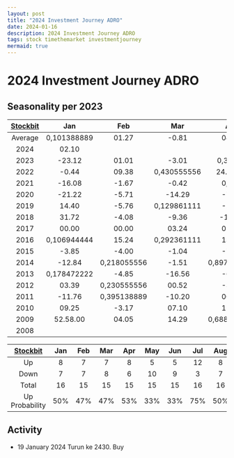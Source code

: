 ```yaml
---
layout: post
title: "2024 Investment Journey ADRO"
date: 2024-01-16
description: 2024 Investment Journey ADRO
tags: stock timethemarket investmentjourney
mermaid: true
---
```


# 2024 Investment Journey ADRO


## Seasonality per 2023

|[Stockbit](https://stockbit.com/symbol/ADRO/seasonality)|Jan|Feb|Mar|Apr|May|Jun|Jul|Aug|Sep|Oct|Nov|Dec|Year|
|:-:|:-:|:-:|:-:|:-:|:-:|:-:|:-:|:-:|:-:|:-:|:-:|:-:|:-:|
|Average|0,101388889|01.27|-0.81|04.01|-3.13|-1.56|03.29|01.29|03.37|-0.12|-1.47|04.18|25.65|
|2024|02.10||||||||||||02.10|
|2023|-23.12|01.01|-3.01|0,35625|-34.82|09.31|08.07|0,471527778|0,301388889|-10.18|02.34|-9.16|-34.07|
|2022|-0.44|09.38|0,430555556|24.16.00|-2.10|-12.54|0,586111111|0,397222222|0,518055556|00.51|-2.76|-0.52|77.42.00|
|2021|-16.08|-1.67|-0.42|0,275|-4.42|01.26|0,471527778|-5.62|39.68|-4.55|01.19|32.35.00|57.34.00|
|2020|-21.22|-5.71|-14.29|-7.07|19.57|-9.55|09.05|00.00|0,209027778|-0.88|23.56|0,144444444|-8.04|
|2019|14.40|-5.76|0,129861111|-2.97|-0.77|05.02|-6.62|-11.42|0,629861111|01.55|-6.11|26.42.00|27.98|
|2018|31.72|-4.08|-9.36|-13.85|0,133333333|-5.04|06.42|-2.10|-1.61|-10.08|-22.12|-5.45|-34.85|
|2017|00.00|00.00|03.24|01.43|-14.37|0,190972222|0,567361111|02.24|00.00|00.00|-6.85|09.41|10.06|
|2016|0,106944444|15.24|0,292361111|13.18|-2.74|0,841666667|22.35|10.58|0,220833333|31.54.00|-3.47|0,470833333|232.35.00|
|2015|-3.85|-4.00|-1.04|-7.89|-1.71|-11.63|-22.37|0,059027778|-10.08|11.21|-7.56|-6.36|-50.72|
|2014|-12.84|0,218055556|-1.51|0,897222222|03.38|-4.08|0,059027778|0,484027778|-10.65|-3.40|-4.85|-3.70|-4.59|
|2013|0,178472222|-4.85|-16.56|-6.11|-24.39|-7.53|-18.60|32.86|-3.23|13.33|0,470833333|-3.54|-31.45|
|2012|03.39|0,230555556|00.52|-3.63|-20.97|-1.36|0,047916667|-6.16|09.49|-8.67|-2.19|0,795833333|-9.66|
|2011|-11.76|0,395138889|-10.20|00.00|11.36|00.00|08.16|-23.58|-15.06|0,759027778|-5.68|-7.33|-30.59|
|2010|09.25|-3.17|07.10|12.24|-9.09|-0.50|00.50|-5.00|06.58|0,173611111|0,465972222|0,422222222|47.40.00|
|2009|52.58.00|04.05|14.29|0,688194444|31.37.00|-10.45|0,296527778|06.25|05.15|0,339583333|0,56875|-0.57|253.06.00|
|2008|||||||00.00|-8.88|-9.09|-51.43|-23.53|-6.73|-67.67|


|[Stockbit](https://stockbit.com/symbol/ADRO/seasonality)|Jan|Feb|Mar|Apr|May|Jun|Jul|Aug|Sep|Oct|Nov|Dec|Year|
|:-:|:-:|:-:|:-:|:-:|:-:|:-:|:-:|:-:|:-:|:-:|:-:|:-:|:-:|
|Up|8|7|7|8|5|5|12|8|9|8|6|7|8|
|Down|7|7|8|6|10|9|3|7|6|7|10|9|9|
|Total|16|15|15|15|15|15|16|16|16|16|16|16|17|
|Up Probability|50%|47%|47%|53%|33%|33%|75%|50%|56%|50%|38%|44%|47%|


## Activity 
- 19 January 2024
Turun ke 2430. Buy